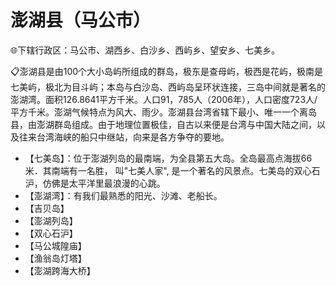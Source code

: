 # 澎湖县（马公市）
🌐下辖行政区：马公市、湖西乡、白沙乡、西屿乡、望安乡、七美乡。  
  
📋澎湖县是由100个大小岛屿所组成的群岛，极东是查母屿，极西是花屿，极南是七美屿，极北为目斗屿；本岛与白沙岛、西屿岛呈环状连接，三岛中间就是著名的澎湖湾。面积126.8641平方千米。人口91，785人（2006年），人口密度723人/平方千米。澎湖气候特点为风大、雨少。澎湖县台湾省辖下最小、唯一一个离岛县，由澎湖群岛组成。由于地理位置极佳，自古以来便是台湾与中国大陆之间，以及往来台湾海峡的船只中继站，向来是各方争夺的要地。   
  
* 【七美岛】：位于澎湖列岛的最南端，为全县第五大岛。全岛最高点海拔66 米．其南端有一名胜， 叫"七美人家", 是一个著名的风景点。七美岛的双心石沪，仿佛是太平洋里最浪漫的心跳。   
* 【澎湖湾】：有我们最熟悉的阳光、沙滩、老船长。  
* 【吉贝岛】
* 【澎湖列岛】
* 【双心石沪】
* 【马公城隍庙】
* 【渔翁岛灯塔】
* 【澎湖跨海大桥】